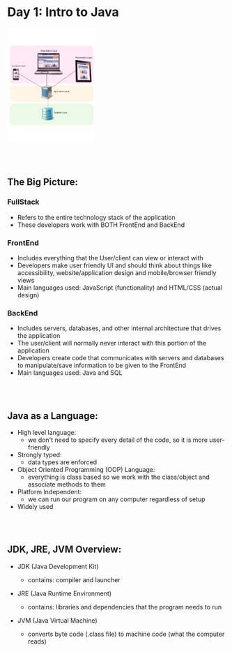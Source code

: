 # Day 1: Intro to Java

<img src= "../Day1/Resources/3_tier_model.png"  width="40%" height="30%">
 
<br><br>
  
## The Big Picture:

### FullStack
* Refers to the entire technology stack of the application
* These developers work with BOTH FrontEnd and BackEnd

### FrontEnd
* Includes everything that the User/client can view or interact with
* Developers make user friendly UI and should think about things like accessibility, website/application design and mobile/browser friendly views
* Main languages used: JavaScript (functionality) and HTML/CSS (actual design)

### BackEnd
* Includes servers, databases, and other internal architecture that drives the application
* The user/client will normally never interact with this portion of the application
* Developers create code that communicates with servers and databases to manipulate/save information to be given to the FrontEnd
* Main languages used: Java and SQL

<br><br>

## Java as a Language:
* High level language: 
    - we don't need to specify every detail of the code, so it is more user-friendly
* Strongly typed: 
    - data types are enforced
* Object Oriented Programming (OOP) Language: 
    - everything is class based so we work with the class/object and associate methods to them
* Platform Independent: 
    - we can run our program on any computer regardless of setup
* Widely used

<br><br>

## JDK, JRE, JVM Overview:

* JDK (Java Development Kit)
    - contains: compiler and launcher  
  
* JRE (Java Runtime Environment)
    - contains: libraries and dependencies that the program needs to run  
  
* JVM (Java Virtual Machine)
    - converts byte code (.class file) to machine code (what the computer reads)  
  
<br>